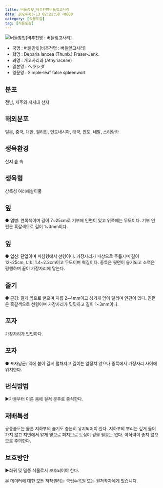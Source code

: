 ```yaml
---
title: 버들참빗_비추천명버들잎고사리
date: 2024-03-13 02:21:58 +0800
category: [식물도감]
tag: [식물도감]
---
```




![버들참빗[비추천명 : 버들잎고사리]](/fileUpload/plants/basic/Aspleniaceae/Diplazium/4124/3_th2.JPG)
- 국명 : 버들참빗[비추천명 : 버들잎고사리]
- 학명 : Deparia lancea (Thunb.) Fraser-Jenk.
- 과명 : 개고사리과 (Athyriaceae)
- 일본명 : ヘラシダ
- 영문명 : Simple-leaf false spleenwort


## 분포
전남, 제주의 저지대 산지
## 해외분포
일본, 중국, 대만, 필리핀, 인도네시아, 태국, 인도, 네팔, 스리랑카
## 생육환경
산지 숲 속
## 생육형
상록성 여러해살이풀
## 잎
● 엽병: 연록색이며 길이 7~25cm로 기부에 인편이 있고 위쪽에는 무모이다. 기부 인편은 흑갈색으로 길이 1~3mm이다.
## 잎
● 엽신: 단엽이며 피침형에서 선형이다. 가장자리가 파상으로 주름지며 길이 12~25cm, 너비 1.4~2.3cm이고 무모이며 혁질이다. 중륵은 뒷면이 융기되고 소맥은 평행하며 끝이 가장자리에 닿는다.
## 줄기
● 근경: 길게 옆으로 뻗으며 지름 2~4mm이고 성기게 잎이 달리며 인편이 있다. 인편은 흑갈색으로 선형이며 가장자리가 밋밋하고 길이 1~3mm이다.
## 포자
가장자리가 밋밋하다.
## 포자
● 포자낭군: 맥에 붙어 길게 펼쳐지고 길이는 일정치 않으나 중륵에서 가장자리 사이에 위치한다.
## 번식방법
▶가을부터 이른 봄에 걸쳐 분주로 증식한다.
## 재배특성
공중습도는 물론 지하부의 습기도 충분히 유지되어야 한다. 지하부의 뿌리는 깊게 들어가지 않고 지면에서 얕게 옆으로 퍼지므로 토심이 깊을 필요는 없다. 이식력이 좋지 않으므로 주의한다.
## 보호방안
▶희귀 및 멸종 식물로서 보호되어야 한다.






본 데이터에 대한 모든 저작권리는 국립수목원 또는 원저작자에게 있습니다.
